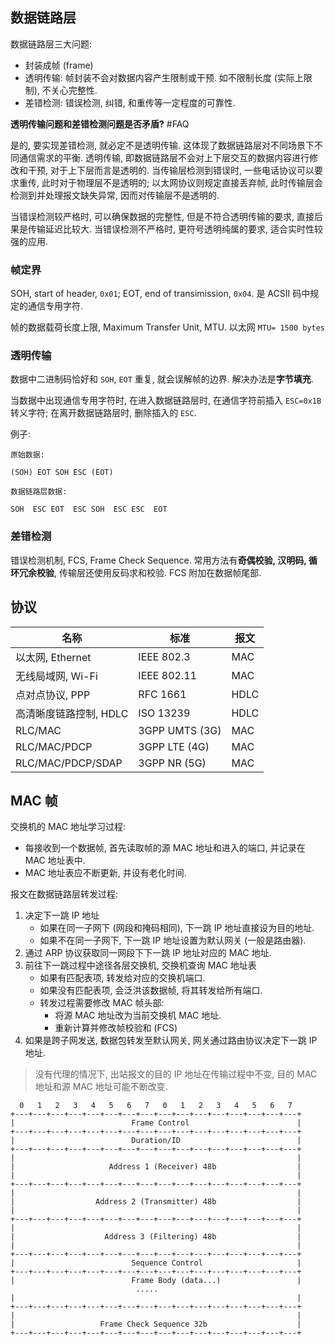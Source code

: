 ## 数据链路层

数据链路层三大问题:
- 封装成帧 (frame)
- 透明传输: 帧封装不会对数据内容产生限制或干预. 如不限制长度 (实际上限制), 不关心完整性.
- 差错检测: 错误检测, 纠错, 和重传等一定程度的可靠性.

**透明传输问题和差错检测问题是否矛盾?** #FAQ 

是的, 要实现差错检测, 就必定不是透明传输. 这体现了数据链路层对不同场景下不同通信需求的平衡. 透明传输, 即数据链路层不会对上下层交互的数据内容进行修改和干预, 对于上下层而言是透明的. 当传输层检测到错误时, 一些电话协议可以要求重传, 此时对于物理层不是透明的; 以太网协议则规定直接丢弃帧, 此时传输层会检测到并处理报文缺失异常, 因而对传输层不是透明的. 

当错误检测较严格时, 可以确保数据的完整性, 但是不符合透明传输的要求, 直接后果是传输延迟比较大. 当错误检测不严格时, 更符号透明纯属的要求, 适合实时性较强的应用.

### 帧定界

SOH, start of header, `0x01`; EOT, end of transimission, `0x04`. 是 ACSII 码中规定的通信专用字符.

帧的数据载荷长度上限, Maximum Transfer Unit, MTU. 以太网 `MTU= 1500 bytes`

### 透明传输

数据中二进制码恰好和 `SOH`, `EOT` 重复, 就会误解帧的边界. 解决办法是**字节填充**.

当数据中出现通信专用字符时, 在进入数据链路层时, 在通信字符前插入 `ESC=0x1B` 转义字符; 在离开数据链路层时, 删除插入的 `ESC`.

例子:  

```
原始数据:

(SOH) EOT SOH ESC (EOT)

数据链路层数据:

SOH  ESC EOT  ESC SOH  ESC ESC  EOT
```

### 差错检测

错误检测机制, FCS, Frame Check Sequence. 常用方法有**奇偶校验, 汉明码, 循环冗余校验**, 传输层还使用反码求和校验. FCS 附加在数据帧尾部.

## 协议

| 名称                   | 标准        | 报文 |
| ---------------------- | ----------- | ---- |
| 以太网, Ethernet       | IEEE 802.3  | MAC  |
| 无线局域网, Wi-Fi      | IEEE 802.11 | MAC  |
| 点对点协议, PPP        | RFC 1661    | HDLC |
| 高清晰度链路控制, HDLC | ISO 13239   | HDLC |
| RLC/MAC                | 3GPP UMTS (3G)   |  MAC    |
| RLC/MAC/PDCP           | 3GPP LTE (4G)   |  MAC    |
| RLC/MAC/PDCP/SDAP      | 3GPP NR (5G)           | MAC     |

## MAC 帧

交换机的 MAC 地址学习过程:
- 每接收到一个数据帧, 首先读取帧的源 MAC 地址和进入的端口, 并记录在 MAC 地址表中. 
- MAC 地址表应不断更新, 并设有老化时间.

报文在数据链路层转发过程:
1. 决定下一跳 IP 地址
	- 如果在同一子网下 (网段和掩码相同), 下一跳 IP 地址直接设为目的地址.
	- 如果不在同一子网下, 下一跳 IP 地址设置为默认网关 (一般是路由器).
2. 通过 ARP 协议获取同一网段下下一跳 IP 地址对应的 MAC 地址.
3. 前往下一跳过程中途径各层交换机, 交换机查询 MAC 地址表
	- 如果有匹配表项, 转发给对应的交换机端口.
	- 如果没有匹配表项, 会泛洪该数据帧, 将其转发给所有端口.
	- 转发过程需要修改 MAC 帧头部:
		- 将源 MAC 地址改为当前交换机 MAC 地址.
		- 重新计算并修改帧校验和 (FCS)
4. 如果是跨子网发送, 数据包转发至默认网关, 网关通过路由协议决定下一跳 IP 地址.

> 没有代理的情况下, 出站报文的目的 IP 地址在传输过程中不变, 目的 MAC 地址和源 MAC 地址可能不断改变.

```
  0   1   2   3   4   5   6   7   0   1   2   3   4   5   6   7
+---+---+---+---+---+---+---+---+---+---+---+---+---+---+---+---+
|                          Frame Control                        |
+---+---+---+---+---+---+---+---+---+---+---+---+---+---+---+---+
|                          Duration/ID                          |
+---+---+---+---+---+---+---+---+---+---+---+---+---+---+---+---+
|                                                               |
|                     Address 1 (Receiver) 48b                  |
|                                                               |
+---+---+---+---+---+---+---+---+---+---+---+---+---+---+---+---+
|                                                               |
|                  Address 2 (Transmitter) 48b                  |
|                                                               |
+---+---+---+---+---+---+---+---+---+---+---+---+---+---+---+---+
|                                                               |
|                    Address 3 (Filtering) 48b                  |
|                                                               |
+---+---+---+---+---+---+---+---+---+---+---+---+---+---+---+---+
|                          Sequence Control                     |
+---+---+---+---+---+---+---+---+---+---+---+---+---+---+---+---+
|                          Frame Body (data...)                 |
                            .....
|                                                               |
+---+---+---+---+---+---+---+---+---+---+---+---+---+---+---+---+
|                                                               |
|                   Frame Check Sequence 32b                    |
+---+---+---+---+---+---+---+---+---+---+---+---+---+---+---+---+
```

